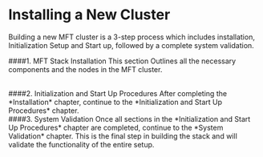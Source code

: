 # Installing a New Cluster


Building a new MFT cluster is a 3-step process which includes installation, Initialization Setup and Start up, followed by a complete system validation.

####1. MFT Stack Installation
This section Outlines all the necessary components and the nodes in the MFT cluster.


<br/>
####2. Initialization and Start Up Procedures
After completing the *Installation* chapter, continue to the *Initialization and Start Up Procedures* chapter.

<br/>
####3. System Validation
Once all sections in the *Initialization and Start Up Procedures* chapter are completed, continue to the *System Validation* chapter. This is the final step in building the stack and will validate the functionality of the entire setup.
